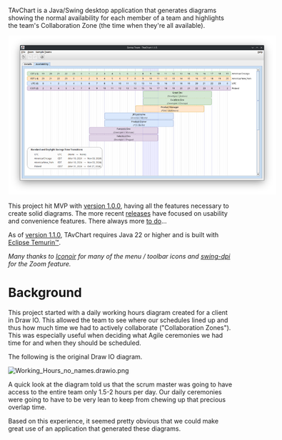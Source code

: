 TAvChart is a Java/Swing desktop application that generates diagrams showing the 
normal availability for each member of a team and highlights the team's
Collaboration Zone (the time when they're all available).

<div style="width:600px">

![tav-chart-1.1.5.png](docs/tav-chart-1.1.5.png)
</div>

This project hit MVP with 
[version 1.0.0](https://github.com/johndrothe/swing_working_hours/releases/tag/version-1.0.0),
having all the features necessary to create solid diagrams. The more recent
[releases](/johndrothe/TAvChart/releases) have focused on usability and 
convenience features. There always more [to do](docs/TODO.md)...

As of [version 1.1.0](https://github.com/johndrothe/swing_working_hours/releases/tag/version-1.1.0),
TAvChart requires Java 22 or higher and is built with 
[Eclipse Temurin™](https://adoptium.net/temurin/releases/?version=22).

_Many thanks to [Iconoir](https://iconoir.com/) for many of the menu / toolbar icons and
[swing-dpi](https://github.com/lukeu/swing-dpi/tree/master) for the Zoom feature._

# Background
This project started with a daily working hours diagram created for a client in Draw IO.
This allowed the team to see where our schedules lined up and thus how much time we had
to actively collaborate ("Collaboration Zones"). This was especially useful when deciding
what Agile ceremonies we had time for and when they should be scheduled.

The following is the original Draw IO diagram.

<div style="width:600px">

![Working_Hours_no_names.drawio.png](docs/Working_Hours_no_names.drawio.png)
</div>

A quick look at the diagram told us that the scrum master was going to have
access to the entire team only 1.5-2 hours per day. Our daily ceremonies were going to
have to be very lean to keep from chewing up that precious overlap time.

Based on this experience, it seemed pretty obvious that we could make great use of an
application that generated these diagrams.
